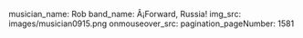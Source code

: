 musician_name: Rob
band_name: Â¡Forward, Russia!
img_src: images/musician0915.png
onmouseover_src: 
pagination_pageNumber: 1581